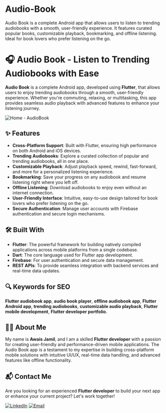 # Audio-Book
Audio Book is a complete Android app that allows users to listen to trending audiobooks with a smooth, user-friendly experience. It features curated popular books, customizable playback, bookmarking, and offline listening. Ideal for book lovers who prefer listening on the go.
# 🎧 Audio Book - Listen to Trending Audiobooks with Ease

**Audio Book** is a complete Android app, developed using **Flutter**, that allows users to enjoy trending audiobooks through a smooth, user-friendly experience. Whether you're commuting, relaxing, or multitasking, this app provides seamless audio playback with advanced features to enhance your listening journey.

![Home  - AudioBook](https://github.com/user-attachments/assets/15e1ef84-bbc1-4abd-9b49-203c14e14b5c)

## ✨ Features

- **Cross-Platform Support**: Built with Flutter, ensuring high performance on both Android and iOS devices.
- **Trending Audiobooks**: Explore a curated collection of popular and trending audiobooks, all in one place.
- **Customizable Playback**: Adjust playback speed, rewind, fast-forward, and more for a personalized listening experience.
- **Bookmarking**: Save your progress on any audiobook and resume listening right where you left off.
- **Offline Listening**: Download audiobooks to enjoy even without an internet connection.
- **User-Friendly Interface**: Intuitive, easy-to-use design tailored for book lovers who prefer listening on the go.
- **Secure Authentication**: Manage user accounts with Firebase authentication and secure login mechanisms.

## 🛠️ Built With

- **Flutter**: The powerful framework for building natively compiled applications across mobile platforms from a single codebase.
- **Dart**: The core language used for Flutter app development.
- **Firebase**: For user authentication and secure data management.
- **REST APIs**: To provide seamless integration with backend services and real-time data updates.

## 🔍 Keywords for SEO

**Flutter audiobook app**, **audio book player**, **offline audiobook app**, **Flutter Android app**, **trending audiobooks**, **customizable audio playback**, **Flutter mobile development**, **Flutter developer portfolio**.

## 👨‍💻 About Me

My name is **Awais Jamil**, and I am a skilled **Flutter developer** with a passion for creating user-friendly and performance-driven mobile applications. The Audio Book app is a testament to my expertise in building cross-platform mobile solutions with intuitive UI/UX, real-time data handling, and advanced features like offline functionality.

## 📬 Contact Me

Are you looking for an experienced **Flutter developer** to build your next app or enhance your current project? Let's work together!

[![LinkedIn](https://img.shields.io/badge/LinkedIn-Connect-blue?style=for-the-badge&logo=linkedin)](https://www.linkedin.com/in/muhammad-awais-a29b28146/)
[![Email](https://img.shields.io/badge/Email-Contact%20Me-orange?style=for-the-badge&logo=gmail)](mailto:sajidjamil.met@gmail.com)
